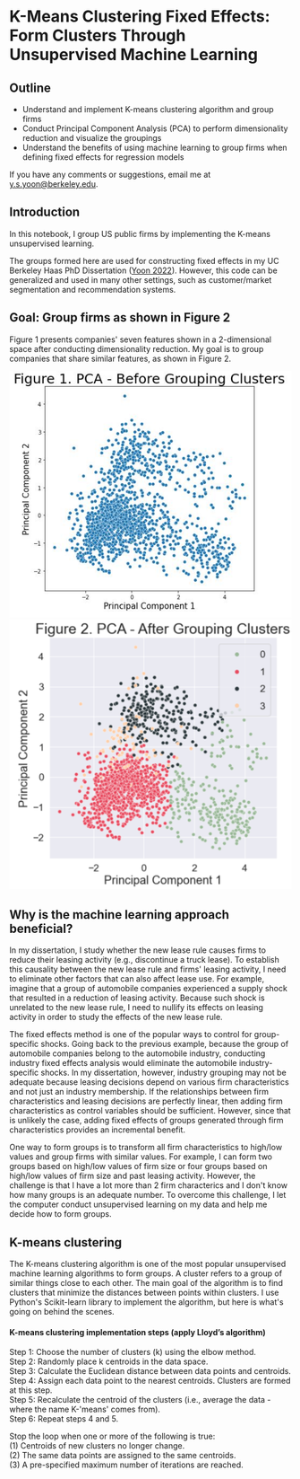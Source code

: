 # K-Means Clustering Fixed Effects: Form Clusters Through Unsupervised Machine Learning

## Outline
- Understand and implement K-means clustering algorithm and group firms
- Conduct Principal Component Analysis (PCA) to perform dimensionality reduction and visualize the groupings
- Understand the benefits of using machine learning to group firms when defining fixed effects for regression models

If you have any comments or suggestions, email me at y.s.yoon@berkeley.edu.

## Introduction
In this notebook, I group US public firms by implementing the K-means unsupervised learning. 

The groups formed here are used for constructing fixed effects in my UC Berkeley Haas PhD Dissertation (<a href="https://papers.ssrn.com/sol3/papers.cfm?abstract_id=3689446">Yoon 2022</a>). However, this code can be generalized and used in many other settings, such as customer/market segmentation and recommendation systems.

## Goal: Group firms as shown in Figure 2
Figure 1 presents companies' seven features shown in a 2-dimensional space after conducting dimensionality reduction. My goal is to group companies that share similar features, as shown in Figure 2.

![Before Grouping](image_pca_before.jpg)
![After Grouping](image_pca_after.jpg)

## Why is the machine learning approach beneficial?
In my dissertation, I study whether the new lease rule causes firms to reduce their leasing activity (e.g., discontinue a truck lease). To establish this causality between the new lease rule and firms' leasing activity, I need to eliminate other factors that can also affect lease use. For example, imagine that a group of automobile companies experienced a supply shock that resulted in a reduction of leasing activity. Because such shock is unrelated to the new lease rule, I need to nullify its  effects on leasing activity in order to study the effects of the new lease rule.

The fixed effects method is one of the popular ways to control for group-specific shocks. Going back to the previous example, because the group of automobile companies belong to the automobile industry, conducting industry fixed effects analysis would eliminate the automobile industry-specific shocks. In my dissertation, however, industry grouping may not be adequate because leasing decisions depend on various firm characteristics and not just an industry membership. If the relationships between firm characteristics and leasing decisions are perfectly linear, then adding firm characteristics as control variables should be sufficient. However, since that is unlikely the case, adding fixed effects of groups generated through firm characteristics provides an incremental benefit.

One way to form groups is to transform all firm characteristics to high/low values and group firms with similar values. For example, I can form two groups based on high/low values of firm size or four groups based on high/low values of firm size and past leasing activity. However, the challenge is that I have a lot more than 2 firm characterics and I don't know how many groups is an adequate number. To overcome this challenge, I let the computer conduct unsupervised learning on my data and help me decide how to form groups.


## K-means clustering
The K-means clustering algorithm is one of the most popular unsupervised machine learning algorithms to form groups. A cluster refers to a group of similar things close to each other. The main goal of the algorithm is to find clusters that minimize the distances between points within clusters. I use Python's Scikit-learn library to implement the algorithm, but here is what's going on behind the scenes. 

#### K-means clustering implementation steps (apply Lloyd’s algorithm)
Step 1: Choose the number of clusters (k) using the elbow method.<br>
Step 2: Randomly place k centroids in the data space.<br>
Step 3: Calculate the Euclidean distance between data points and centroids.<br>
Step 4: Assign each data point to the nearest centroids. Clusters are formed at this step.<br>
Step 5: Recalculate the centroid of the clusters (i.e., average the data - where the name K-'means' comes from).<br>
Step 6: Repeat steps 4 and 5.

Stop the loop when one or more of the following is true:<br>
(1) Centroids of new clusters no longer change.<br>
(2) The same data points are assigned to the same centroids.<br>
(3) A pre-specified maximum number of iterations are reached.

